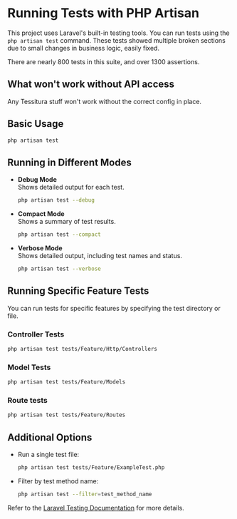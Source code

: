 # Running Tests with PHP Artisan

This project uses Laravel's built-in testing tools. You can run tests using the `php artisan test` command. These tests showed multiple broken sections due to small changes in business logic, easily fixed. 

There are nearly 800 tests in this suite, and over 1300 assertions. 

## What won't work without API access

Any Tessitura stuff won't work without the correct config in place.

## Basic Usage

```bash
php artisan test
```

## Running in Different Modes

- **Debug Mode**  
    Shows detailed output for each test.
    ```bash
    php artisan test --debug
    ```

- **Compact Mode**  
    Shows a summary of test results.
    ```bash
    php artisan test --compact
    ```

- **Verbose Mode**  
    Shows detailed output, including test names and status.
    ```bash
    php artisan test --verbose
    ```

## Running Specific Feature Tests

You can run tests for specific features by specifying the test directory or file.

### Controller Tests

```bash
php artisan test tests/Feature/Http/Controllers
```

### Model Tests

```bash
php artisan test tests/Feature/Models
```

### Route tests

```bash
php artisan test tests/Feature/Routes
```

## Additional Options

- Run a single test file:
    ```bash
    php artisan test tests/Feature/ExampleTest.php
    ```
- Filter by test method name:
    ```bash
    php artisan test --filter=test_method_name
    ```

Refer to the [Laravel Testing Documentation](https://laravel.com/docs/testing) for more details.